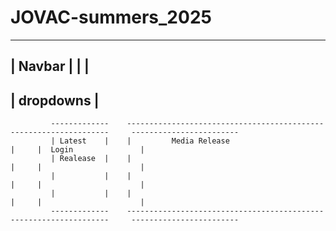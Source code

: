 # JOVAC-summers_2025


   ---------------------------------------------------------------------------------------------------------------------------------------
   |               Navbar                                                                                                                 |
   |                                                                                                                                      |
   ---------------------------------------------------------------------------------------------------------------------------------------
   |               dropdowns                                                                                                              |
   ---------------------------------------------------------------------------------------------------------------------------------------

             -------------    ------------------------------------------------------------------     ------------------------
             | Latest    |    |         Media Release                                          |     |  Login               |
             | Realease  |    |                                                                |     |                      |
             |           |    |                                                                |     |                      |
             |           |    |                                                                |     |                      |
             -------------    ------------------------------------------------------------------     ------------------------
